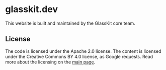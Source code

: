 # glasskit.dev
This website is built and maintained by the GlassKit core team.

## License
The code is licensed under the Apache 2.0 license. The content is licensed under the Creative Commons BY 4.0 license, as Google requests. Read more about the licensing on the [main page](https://sr.ht/~jordanreger/GlassKit).

